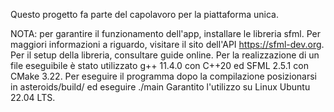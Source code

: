 Questo progetto fa parte del capolavoro per la piattaforma unica.

NOTA: per garantire il funzionamento dell'app, installare le libreria sfml.
Per maggiori informazioni a riguardo, visitare il sito dell'API https://sfml-dev.org.
Per il setup della libreria, consultare guide online.
Per la realizzazione di un file eseguibile è stato utilizzato g++ 11.4.0 con C++20 ed SFML 2.5.1 con CMake 3.22.
Per eseguire il programma dopo la compilazione posizionarsi in asteroids/build/ ed eseguire ./main
Garantito l'utilizzo su Linux Ubuntu 22.04 LTS.
